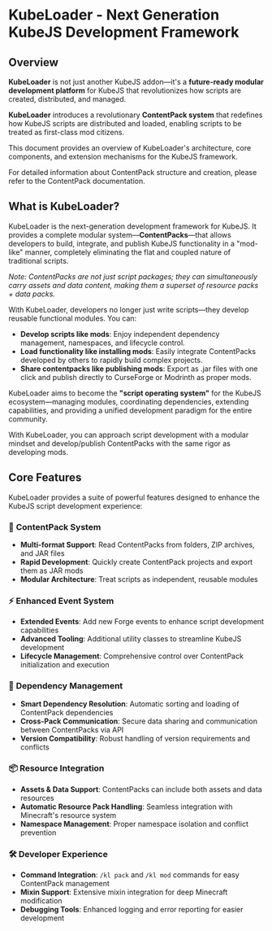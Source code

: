 # KubeLoader - Next Generation KubeJS Development Framework

## Overview

**KubeLoader** is not just another KubeJS addon—it's a **future-ready modular development platform** for KubeJS that revolutionizes how scripts are created, distributed, and managed.

**KubeLoader** introduces a revolutionary **ContentPack system** that redefines how KubeJS scripts are distributed and loaded, enabling scripts to be treated as first-class mod citizens.

This document provides an overview of KubeLoader's architecture, core components, and extension mechanisms for the KubeJS framework.

For detailed information about ContentPack structure and creation, please refer to the ContentPack documentation.

## What is KubeLoader?

KubeLoader is the next-generation development framework for KubeJS. It provides a complete modular system—**ContentPacks**—that allows developers to build, integrate, and publish KubeJS functionality in a "mod-like" manner, completely eliminating the flat and coupled nature of traditional scripts.

*Note: ContentPacks are not just script packages; they can simultaneously carry assets and data content, making them a superset of resource packs + data packs.*

With KubeLoader, developers no longer just write scripts—they develop reusable functional modules. You can:

* **Develop scripts like mods**: Enjoy independent dependency management, namespaces, and lifecycle control.
* **Load functionality like installing mods**: Easily integrate ContentPacks developed by others to rapidly build complex projects.
* **Share contentpacks like publishing mods**: Export as .jar files with one click and publish directly to CurseForge or Modrinth as proper mods.

KubeLoader aims to become the **"script operating system"** for the KubeJS ecosystem—managing modules, coordinating dependencies, extending capabilities, and providing a unified development paradigm for the entire community.

With KubeLoader, you can approach script development with a modular mindset and develop/publish ContentPacks with the same rigor as developing mods.

## Core Features

KubeLoader provides a suite of powerful features designed to enhance the KubeJS script development experience:

### 🚀 **ContentPack System**
- **Multi-format Support**: Read ContentPacks from folders, ZIP archives, and JAR files
- **Rapid Development**: Quickly create ContentPack projects and export them as JAR mods
- **Modular Architecture**: Treat scripts as independent, reusable modules

### ⚡ **Enhanced Event System**
- **Extended Events**: Add new Forge events to enhance script development capabilities
- **Advanced Tooling**: Additional utility classes to streamline KubeJS development
- **Lifecycle Management**: Comprehensive control over ContentPack initialization and execution

### 🔗 **Dependency Management**
- **Smart Dependency Resolution**: Automatic sorting and loading of ContentPack dependencies
- **Cross-Pack Communication**: Secure data sharing and communication between ContentPacks via API
- **Version Compatibility**: Robust handling of version requirements and conflicts

### 📦 **Resource Integration**
- **Assets & Data Support**: ContentPacks can include both assets and data resources
- **Automatic Resource Pack Handling**: Seamless integration with Minecraft's resource system
- **Namespace Management**: Proper namespace isolation and conflict prevention

### 🛠️ **Developer Experience**
- **Command Integration**: `/kl pack` and `/kl mod` commands for easy ContentPack management
- **Mixin Support**: Extensive mixin integration for deep Minecraft modification
- **Debugging Tools**: Enhanced logging and error reporting for easier development

